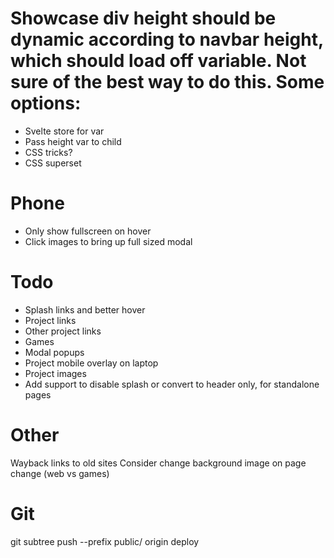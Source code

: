 # Showcase div height should be dynamic according to navbar height, which should load off variable. Not sure of the best way to do this. Some options:
- Svelte store for var
- Pass height var to child
- CSS tricks?
- CSS superset

# Phone
- Only show fullscreen on hover
- Click images to bring up full sized modal

# Todo
- Splash links and better hover
- Project links
- Other project links
- Games
- Modal popups
- Project mobile overlay on laptop
- Project images
- Add support to disable splash or convert to header only, for standalone pages


# Other
Wayback links to old sites
Consider change background image on page change (web vs games)

# Git
git subtree push --prefix public/ origin deploy
